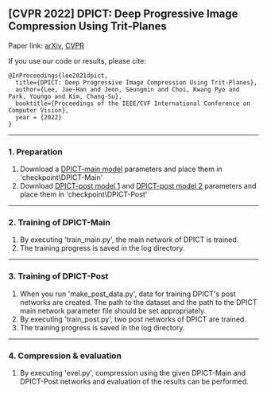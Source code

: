 ## [CVPR 2022] DPICT: Deep Progressive Image Compression Using Trit-Planes
Paper link: [arXiv](https://arxiv.org/pdf/2112.06334.pdf), [CVPR]()

If you use our code or results, please cite:
```
@InProceedings{lee2021dpict,
  title={DPICT: Deep Progressive Image Compression Using Trit-Planes},
  author={Lee, Jae-Han and Jeon, Seungmin and Choi, Kwang Pyo and Park, Youngo and Kim, Chang-Su},
  booktitle={Proceedings of the IEEE/CVF International Conference on Computer Vision},
  year = {2022}
}
```

------
### 1. Preparation
1. Download a [DPICT-main model](https://drive.google.com/file/d/1UALEBfnbURR_lGzGFCwiXK5_L5wuVO7h/view?usp=sharing) parameters and place them in 'checkpoint\DPICT-Main\'
2. Download [DPICT-post model 1](https://drive.google.com/file/d/1BSQbT32Al18EPPifvdMQQJDfGnZby8zs/view?usp=sharing) and [DPICT-post model 2](https://drive.google.com/file/d/1_Xc8lhxq96rOa1z_m0EFohxz0lt5wdEf/view?usp=sharing) parameters and place them in 'checkpoint\DPICT-Post\'

------
### 2. Training of DPICT-Main
1. By executing 'train_main.py', the main network of DPICT is trained.
2. The training progress is saved in the log directory.

------
### 3. Training of DPICT-Post
1. When you run 'make_post_data.py', data for training DPICT's post networks are created. The path to the dataset and the path to the DPICT main network parameter file should be set appropriately.
2. By executing 'train_post.py', two post networks of DPICT are trained.
3. The training progress is saved in the log directory.

------
### 4. Compression & evaluation
1. By executing 'evel.py', compression using the given DPICT-Main and DPICT-Post networks and evaluation of the results can be performed.
